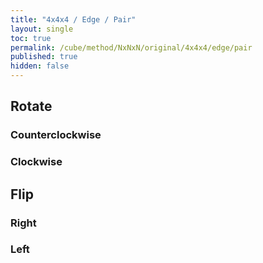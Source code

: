 ```yaml
---
title: "4x4x4 / Edge / Pair"
layout: single
toc: true
permalink: /cube/method/NxNxN/original/4x4x4/edge/pair
published: true
hidden: false
---
```


<head>
  <base target="_blank">
  <link
    rel   = "stylesheet"
    type  = "text/css"
    href  = "/assets/css/twisty/4x4x4.css"
  >
  <script
    src   = "https://cdn.cubing.net/js/cubing/twisty"
    type  = "module"
    defer
  ></script>
</head>



## Rotate

### Counterclockwise

<div class="twisty-wrapper">
  <twisty-player
    puzzle                    = "4x4x4"
    experimental-stickering   = "F2L"
    alg                       = "R U' R'"
    experimental-setup-alg    = "2U L U L' R U' R' U' B' U B U'"
    experimental-setup-anchor = "start"
    tempo-scale               = "1.3"
  ></twisty-player>
</div>

### Clockwise

<div class="twisty-wrapper">
  <twisty-player
    puzzle                    = "4x4x4"
    experimental-stickering   = "F2L"
    alg                       = "F R' F' R"
    experimental-setup-alg    = "2U L U L' R U' R' U' B' U B U'"
    experimental-setup-anchor = "start"
    tempo-scale               = "1.3"
  ></twisty-player>
</div>



## Flip

### Right

<div class="twisty-wrapper">
  <twisty-player
    puzzle                    = "4x4x4"
    experimental-stickering   = "F2L"
    alg                       = "R U R' F R' F' R"
    experimental-setup-alg    = "2U L U L' R U' R' U' B' U B U' R U' R'"
    experimental-setup-anchor = "start"
    tempo-scale               = "1.3"
  ></twisty-player>
</div>

### Left

<div class="twisty-wrapper">
  <twisty-player
    puzzle                    = "4x4x4"
    experimental-stickering   = "F2L"
    alg                       = "F' U' F R' F R F'"
    experimental-setup-alg    = "2U L U L' R U' R' U' B' U B U' R U' R'"
    experimental-setup-anchor = "start"
    tempo-scale               = "1.3"
  ></twisty-player>
</div>
